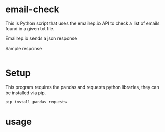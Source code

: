 # email-check
This is Python script that uses the emailrep.io API to check a list of emails found in a given txt file.

Emailrep.io sends a json response

Sample response

```
```

# Setup

This program requires the pandas and requests python libraries, they can be installed via pip. 

```
pip install pandas requests

```




# usage 






